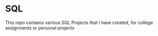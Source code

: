 # SQL
This repo contains various SQL Projects that I have created, for college assignments or personal projects
